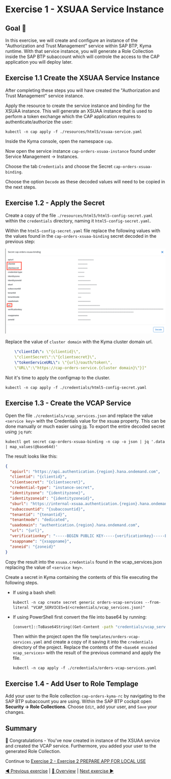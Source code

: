 # Exercise 1 - XSUAA Service Instance

## Goal 🎯

In this exercise, we will create and configure an instance of the "Authorization and Trust Management" service within SAP BTP, Kyma runtime. With that service instance, you will generate a Role Collection inside the SAP BTP subaccount which will controle the access to the CAP application you will deploy later.

## Exercise 1.1 Create the XSUAA Service Instance

After completing these steps you will have created the "Authorization and Trust Management" service instance.

Apply the resource to create the service instance and binding for the XSUAA instance. This will generate an XSUAA instance that is used to perform a token exchange which the CAP application requires to authenticate/authorize the user:

```shell
kubectl -n cap apply -f ./resources/html5/xsuaa-service.yaml
```

Inside the Kyma console, open the namespace `cap`.

Now open the service instance `cap-orders-xsuaa-instance` found under Service Management -> Instances.

Choose the tab `Credentials` and choose the Secret `cap-orders-xsuaa-binding`.

Choose the option `Decode` as these decoded values will need to be copied in the next steps.

## Exercise 1.2 - Apply the Secret

Create a copy of the file `./resources/html5/html5-config-secret.yaml` within the `credentials` directory, naming it `html5-config-secret.yaml`.

Within the `html5-config-secret.yaml` file replace the following values with the values found in the `cap-orders-xsuaa-binding` secret decoded in the previous step:

![Credentials](/exercises/ex1/images/01_01_001.png)

Replace the value of `cluster domain` with the Kyma cluster domain url.

```yaml
    \"clientId\": \"{clientid}\",
    \"clientSecret\":\"{clientsecret}\",
    \"tokenServiceURL\": \"{url}/oauth/token\",
    \"URL\":\"https://cap-orders-service.{cluster domain}\"}]"
```

Not it's time to apply the configmap to the cluster.

```shell
kubectl -n cap apply -f ./credentials/html5-config-secret.yaml
```

## Exercise 1.3 - Create the VCAP Service

Open the file `./credentials/vcap_services.json` and replace the value `<service key>` with the Credentials value for the xsuaa property. This can be done manually or much easier using [jq](https://stedolan.github.io/jq/download/). To export the entire decoded secret using `jq` run:

```shell
kubectl get secret cap-orders-xsuaa-binding -n cap -o json | jq '.data | map_values(@base64d)'
```

The result looks like this:

```json
{
  "apiurl": "https://api.authentication.{region}.hana.ondemand.com",
  "clientid": "{clientid}",
  "clientsecret": "{clientsecret}",
  "credential-type": "instance-secret",
  "identityzone": "{identityzone}",
  "identityzoneid": "{identityzoneid}",
  "sburl": "https://internal-xsuaa.authentication.{region}.hana.ondemand.com",
  "subaccountid": "{subaccountid}",
  "tenantid": "{tenantid}",
  "tenantmode": "dedicated",
  "uaadomain": "authentication.{region}.hana.ondemand.com",
  "url": "{url}",
  "verificationkey": "-----BEGIN PUBLIC KEY-----{verificationkey}-----END PUBLIC KEY-----",
  "xsappname": "{xsappname}",
  "zoneid": "{zoneid}"
}
```

Copy the result into the `xsuaa.credentials` found in the vcap_services.json replacing the value of `<service key>`.

Create a secret in Kyma containing the contents of this file executing the following steps.

* If using a bash shell:
  
  ```shell
  kubectl -n cap create secret generic orders-vcap-services --from-literal "VCAP_SERVICES=$(<credentials/vcap_services.json)"
  ```
  
* If using PowerShell first convert the file into base64 by running:

  ```cmd
  [convert]::ToBase64String((Get-Content -path "credentials/vcap_services.json" -Encoding byte))
  ```

  Then within the project open the file `templates/orders-vcap-services.yaml` and create a copy of it saving it into the `credentials` directory of the project. Replace the contents of the `<base64 encoded vcap_services>` with the result of the previous command and apply the file.

  ```shell
  kubectl -n cap apply -f ./credentials/orders-vcap-services.yaml
  ```

## Exercise 1.4 - Add User to Role Templage

Add your user to the Role collection `cap-orders-kyma-rc` by navigating to the SAP BTP subaccount you are using. Within the SAP BTP cockpit open **Security -> Role Collections**. Choose `Edit`, add your user, and `Save` your changes.

## Summary

🎉 Congratulations - You've now created in instance of the XSUAA service and created the VCAP service. Furthermore, you added your user to the generated Role Collection.

Continue to [Exercise 2 - Exercise 2 PREPARE APP FOR LOCAL USE](../ex2/README.md)

[◀ Previous exercise](../ex0/README.md) | [🔼 Overview](../../README.md) | [Next exercise ▶](../ex2/README.md)
